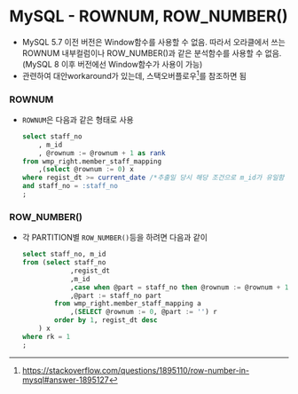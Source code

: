 # MySQL - ROWNUM, ROW_NUMBER()

- MySQL 5.7 이전 버전은 Window함수를 사용할 수 없음. 따라서 오라클에서 쓰는 ROWNUM 내부컬럼이나 ROW_NUMBER()과 같은 분석함수를 사용할 수 없음. (MySQL 8 이후 버전에선 Window함수가 사용이 가능)
- 관련하여 대안workaround가 있는데, 스택오버플로우[^1]를 참조하면 됨
[^1]:https://stackoverflow.com/questions/1895110/row-number-in-mysql#answer-1895127

### ROWNUM

- `ROWNUM`은 다음과 같은 형태로 사용

    ```sql
    select staff_no
        , m_id
        , @rownum := @rownum + 1 as rank
    from wmp_right.member_staff_mapping
        ,(select @rownum := 0) x
    where regist_dt >= current_date /*추출일 당시 해당 조건으로 m_id가 유일함 확인*/
    and staff_no = :staff_no 
    ;
    ```

### ROW_NUMBER()

- 각 PARTITION별 `ROW_NUMBER()`등을 하려면 다음과 같이

    ```sql
    select staff_no, m_id
    from (select staff_no
                ,regist_dt
                ,m_id
                ,case when @part = staff_no then @rownum := @rownum + 1 else @rownum := 1 end as rk
                ,@part := staff_no part
            from wmp_right.member_staff_mapping a
                ,(SELECT @rownum := 0, @part := '') r
            order by 1, regist_dt desc
        ) x
    where rk = 1       
    ;
    ```

